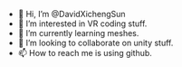 - 👋 Hi, I’m @DavidXichengSun
- 👀 I’m interested in VR coding stuff.
- 🌱 I’m currently learning meshes.
- 💞️ I’m looking to collaborate on unity stuff.
- 📫 How to reach me is using github. 

<!---
DavidXichengSun/DavidXichengSun is a ✨ special ✨ repository because its `README.md` (this file) appears on your GitHub profile.
You can click the Preview link to take a look at your changes.
--->

